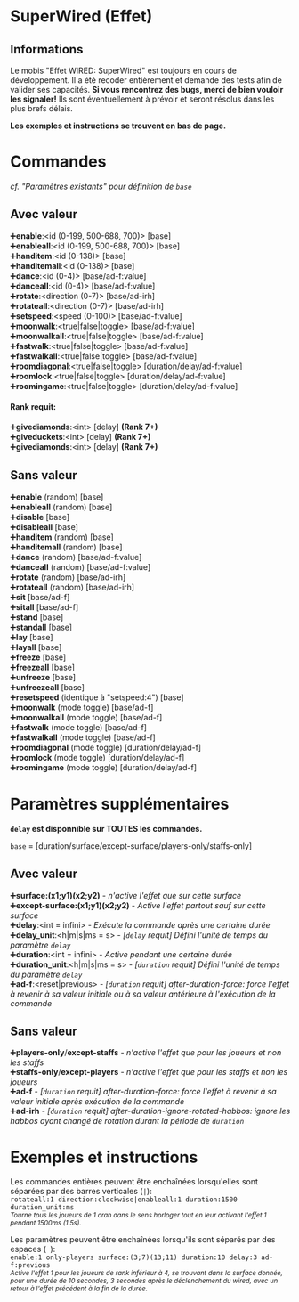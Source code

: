 # SuperWired (Effet)
## Informations

Le mobis "Effet WIRED: SuperWired" est toujours en cours de développement. Il a été recoder entièrement et demande des tests afin de valider ses capacités. **Si vous rencontrez des bugs, merci de bien vouloir les signaler!** Ils sont éventuellement à prévoir et seront résolus dans les plus brefs délais.

**Les exemples et instructions se trouvent en bas de page.**

# Commandes

*cf. "Paramètres existants" pour définition de `base`*

## Avec valeur
➕**enable**:<id (0-199, 500-688, 700)> [base]  
➕**enableall**:<id (0-199, 500-688, 700)> [base]  
➕**handitem**:<id (0-138)> [base]  
➕**handitemall**:<id (0-138)> [base]  
➕**dance**:<id (0-4)> [base/ad-f:value]  
➕**danceall**:<id (0-4)> [base/ad-f:value]  
➕**rotate**:<direction (0-7)> [base/ad-irh]  
➕**rotateall**:<direction (0-7)> [base/ad-irh]  
➕**setspeed**:<speed (0-100)> [base/ad-f:value]  
➕**moonwalk**:<true|false|toggle> [base/ad-f:value]  
➕**moonwalkall**:<true|false|toggle> [base/ad-f:value]  
➕**fastwalk**:<true|false|toggle> [base/ad-f:value]  
➕**fastwalkall**:<true|false|toggle> [base/ad-f:value]  
➕**roomdiagonal**:<true|false|toggle> [duration/delay/ad-f:value]  
➕**roomlock**:<true|false|toggle> [duration/delay/ad-f:value]  
➕**roomingame**:<true|false|toggle> [duration/delay/ad-f:value]  

#### Rank requit:

➕**givediamonds**:\<int> [delay] **(Rank 7+)**  
➕**giveduckets**:\<int> [delay] **(Rank 7+)**  
➕**givediamonds**:\<int> [delay] **(Rank 7+)**  

## Sans valeur
➕**enable** (random) [base]  
➕**enableall** (random) [base]  
➕**disable** [base]  
➕**disableall** [base]  
➕**handitem** (random) [base]  
➕**handitemall** (random) [base]  
➕**dance** (random) [base/ad-f:value]  
➕**danceall** (random) [base/ad-f:value]  
➕**rotate** (random) [base/ad-irh]  
➕**rotateall** (random) [base/ad-irh]  
➕**sit** [base/ad-f]  
➕**sitall** [base/ad-f]  
➕**stand** [base]  
➕**standall** [base]  
➕**lay** [base]  
➕**layall** [base]  
➕**freeze** [base]  
➕**freezeall** [base]  
➕**unfreeze** [base]  
➕**unfreezeall** [base]  
➕**resetspeed** (identique à "setspeed:4") [base]  
➕**moonwalk** (mode toggle) [base/ad-f]  
➕**moonwalkall** (mode toggle) [base/ad-f]  
➕**fastwalk** (mode toggle) [base/ad-f]  
➕**fastwalkall** (mode toggle) [base/ad-f]  
➕**roomdiagonal** (mode toggle) [duration/delay/ad-f]  
➕**roomlock** (mode toggle) [duration/delay/ad-f]  
➕**roomingame** (mode toggle) [duration/delay/ad-f]  

# Paramètres supplémentaires

**`delay` est disponnible sur TOUTES les commandes.**

`base` = [duration/surface/except-surface/players-only/staffs-only]

## Avec valeur
➕**surface:(x1;y1)(x2;y2)** - *n'active l'effet que sur cette surface*  
➕**except-surface:(x1;y1)(x2;y2)** - *Active l'effet partout sauf sur cette surface*  
➕**delay**:<int = infini> - *Exécute la commande après une certaine durée*  
➕**delay_unit**:<h|m|s|ms = s> - *[`delay` requit] Défini l'unité de temps du paramètre `delay`*  
➕**duration**:<int = infini> - *Active pendant une certaine durée*  
➕**duration_unit**:<h|m|s|ms = s> - *[`duration` requit] Défini l'unité de temps du paramètre `delay`*  
➕**ad-f**:<reset|previous> - *[`duration` requit] after-duration-force: force l'effet à revenir à sa valeur initiale ou à sa valeur antérieure à l'exécution de la commande*  

## Sans valeur
➕**players-only**/**except-staffs** - *n'active l'effet que pour les joueurs et non les staffs*  
➕**staffs-only**/**except-players** - *n'active l'effet que pour les staffs et non les joueurs*  
➕**ad-f** - *[`duration` requit] after-duration-force: force l'effet à revenir à sa valeur initiale après exécution de la commande*  
➕**ad-irh** - *[`duration` requit] after-duration-ignore-rotated-habbos: ignore les habbos ayant changé de rotation durant la période de `duration`*  

# Exemples et instructions

Les commandes entières peuvent être enchaînées lorsqu'elles sont séparées par des barres verticales (`|`):  
```rotateall:1 direction:clockwise|enableall:1 duration:1500 duration_unit:ms```  
<sub>*Tourne tous les joueurs de 1 cran dans le sens horloger tout en leur activant l'effet 1 pendant 1500ms (1.5s).*</sub>

Les paramètres peuvent être enchaînées lorsqu'ils sont séparés par des espaces (` `):  
```enable:1 only-players surface:(3;7)(13;11) duration:10 delay:3 ad-f:previous```  
<sub>*Active l'effet 1 pour les joueurs de rank inférieur à 4, se trouvant dans la surface donnée, pour une durée de 10 secondes, 3 secondes après le déclenchement du wired, avec un retour à l'effet précédent à la fin de la durée.*</sub>
